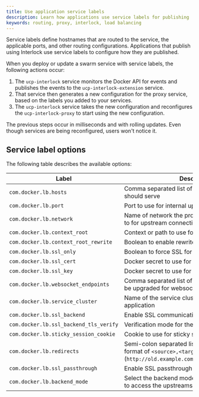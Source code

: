 ```yaml
---
title: Use application service labels
description: Learn how applications use service labels for publishing
keywords: routing, proxy, interlock, load balancing
---
```


Service labels define hostnames that are routed to the
service, the applicable ports, and other routing configurations. Applications that publish using Interlock use service labels to configure how they are published.

When you deploy or update a swarm service with service labels, the following actions occur:

1. The `ucp-interlock` service monitors the Docker API for events and
publishes the events to the `ucp-interlock-extension` service.
2. That service then generates a new configuration for the proxy service,
based on the labels you added to your services.
3. The `ucp-interlock` service takes the new configuration and reconfigures the
`ucp-interlock-proxy` to start using the new configuration.

The previous steps occur in milliseconds and with rolling updates. Even though
services are being reconfigured, users won't notice it.

## Service label options

The following table describes the available options:

| Label | Description | Example |
| --- | --- | --- |
| `com.docker.lb.hosts` | Comma separated list of the hosts that the service should serve | `example.com,test.com` |
| `com.docker.lb.port` | Port to use for internal upstream communication | `8080` |
| `com.docker.lb.network` | Name of network the proxy service should attach to for upstream connectivity | `app-network-a` |
| `com.docker.lb.context_root` | Context or path to use for the application | `/app` |
| `com.docker.lb.context_root_rewrite` | Boolean to enable rewrite for the context root | `true` |
| `com.docker.lb.ssl_only` | Boolean to force SSL for application | `true` |
| `com.docker.lb.ssl_cert` | Docker secret to use for the SSL certificate | `example.com.cert` |
| `com.docker.lb.ssl_key` | Docker secret to use for the SSL key | `example.com.key` |
| `com.docker.lb.websocket_endpoints` | Comma separated list of endpoints to configure to be upgraded for websockets | `/ws,/foo` |
| `com.docker.lb.service_cluster` | Name of the service cluster to use for the application | `us-east` |
| `com.docker.lb.ssl_backend` | Enable SSL communication to the upstreams | `true` |
| `com.docker.lb.ssl_backend_tls_verify` | Verification mode for the upstream TLS | `none` |
| `com.docker.lb.sticky_session_cookie` | Cookie to use for sticky sessions | `none` |
| `com.docker.lb.redirects` | Semi-colon separated list of redirects to add in the format of `<source>,<target>`.  Example: (`http://old.example.com,http://new.example.com;`) | `none` |
| `com.docker.lb.ssl_passthrough` | Enable SSL passthrough | `false` |
| `com.docker.lb.backend_mode` | Select the backend mode that the proxy should use to access the upstreams. Defaults to `task`. | `vip` |
